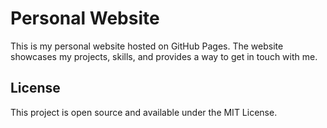 # Personal Website

This is my personal website hosted on GitHub Pages. The website showcases my projects, skills, and provides a way to get in touch with me.

## License

This project is open source and available under the MIT License.